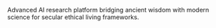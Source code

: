 Advanced AI research platform bridging ancient wisdom with modern science for secular ethical living frameworks.